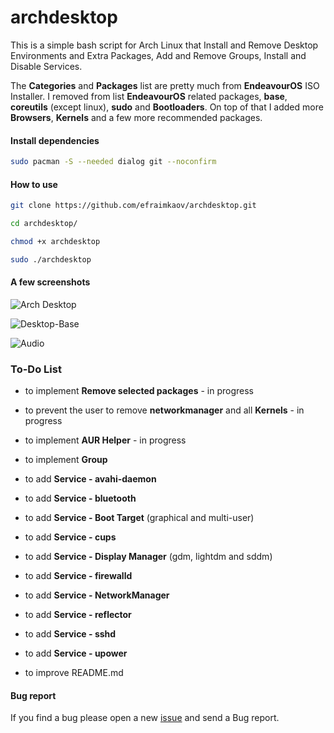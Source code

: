 # archdesktop

This is a simple bash script for Arch Linux that Install and Remove Desktop Environments and Extra Packages, Add and Remove Groups, Install and Disable Services.

The **Categories** and **Packages** list are pretty much from **EndeavourOS** ISO Installer. I removed from list **EndeavourOS** related packages, **base**, **coreutils** (except linux), **sudo** and **Bootloaders**. On top of that I added more **Browsers**, **Kernels** and a few more recommended packages.

#### Install dependencies

```sh
sudo pacman -S --needed dialog git --noconfirm
```

#### How to use

```sh
git clone https://github.com/efraimkaov/archdesktop.git
```

```sh
cd archdesktop/
```

```sh
chmod +x archdesktop
```

```sh
sudo ./archdesktop
```

#### A few screenshots

![Arch Desktop](https://github.com/efraimkaov/archdesktop/assets/63643635/56161add-97bf-43bf-b43b-ffc661fcfdb5)

![Desktop-Base](https://github.com/efraimkaov/archdesktop/assets/63643635/7e9322f6-1f14-4ece-984d-7179ba9508ef)

![Audio](https://github.com/efraimkaov/archdesktop/assets/63643635/ea1fe0bd-2f30-4418-8c8e-d8c78079dabb)

### To-Do List

* to implement **Remove selected packages** - in progress

* to prevent the user to remove **networkmanager** and all **Kernels** - in progress

* to implement **AUR Helper** - in progress

* to implement **Group**

* to add **Service - avahi-daemon**

* to add **Service - bluetooth**

* to add **Service - Boot Target** (graphical and multi-user)

* to add **Service - cups**

* to add **Service - Display Manager** (gdm, lightdm and sddm)

* to add **Service - firewalld**

* to add **Service - NetworkManager**

* to add **Service - reflector**

* to add **Service - sshd**

* to add **Service - upower**

* to improve README.md

#### Bug report

If you find a bug please open a new [issue](https://github.com/efraimkaov/archdesktop/issues) and send a Bug report.
